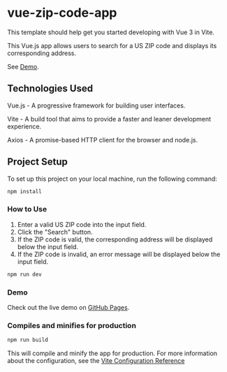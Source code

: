 # vue-zip-code-app

This template should help get you started developing with Vue 3 in Vite.

This Vue.js app allows users to search for a US ZIP code and displays its corresponding address.


See [Demo](https://gabrielmaksimovich.github.io/vue-zip-code-app/).

## Technologies Used

Vue.js - A progressive framework for building user interfaces.

Vite - A build tool that aims to provide a faster and leaner development experience.

Axios - A promise-based HTTP client for the browser and node.js.

## Project Setup

To set up this project on your local machine, run the following command:

```sh
npm install
```

### How to Use

1. Enter a valid US ZIP code into the input field.
2. Click the "Search" button.
3. If the ZIP code is valid, the corresponding address will be displayed below the input field.
4. If the ZIP code is invalid, an error message will be displayed below the input field.

```sh
npm run dev
```

### Demo

Check out the live demo on [GitHub Pages](https://gabrielmaksimovich.github.io/vue-zip-code-app/).

### Compiles and minifies for production

```sh
npm run build
```

This will compile and minify the app for production.
For more information about the configuration, see the [Vite Configuration Reference](https://vitejs.dev/config/)
